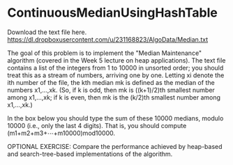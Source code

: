 # ContinuousMedianUsingHashTable
Download the text file here.
https://dl.dropboxusercontent.com/u/231168823/AlgoData/Median.txt

The goal of this problem is to implement the "Median Maintenance" algorithm (covered in the Week 5 lecture on heap applications). 
The text file contains a list of the integers from 1 to 10000 in unsorted order; you should treat this as a stream of numbers, arriving one by one. 
Letting xi denote the ith number of the file, the kth median mk is defined as the median of the numbers x1,…,xk. (So, if k is odd, then mk is ((k+1)/2)th smallest number among x1,…,xk; if k is even, then mk is the (k/2)th smallest number among x1,…,xk.)

In the box below you should type the sum of these 10000 medians, modulo 10000 (i.e., only the last 4 digits). 
That is, you should compute (m1+m2+m3+⋯+m10000)mod10000.

OPTIONAL EXERCISE: Compare the performance achieved by heap-based and search-tree-based implementations of the algorithm.
